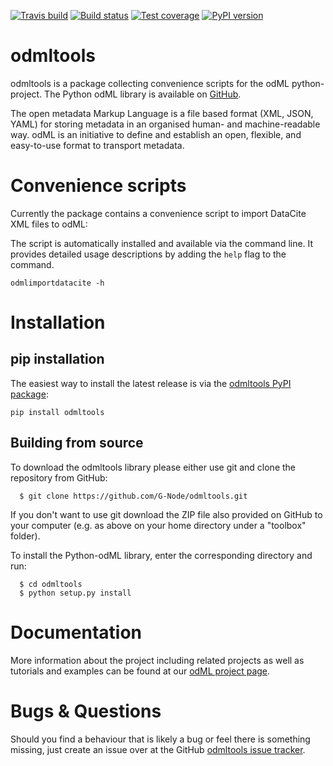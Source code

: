 [![Travis build](https://travis-ci.org/G-Node/odmltools.svg?branch=master)](https://travis-ci.org/G-Node/odmltools)
[![Build status](https://ci.appveyor.com/api/projects/status/oo5lxr6h4pfc9ly7/branch/master?svg=true)](https://ci.appveyor.com/project/G-Node/odmltools/branch/master)
[![Test coverage](https://coveralls.io/repos/github/G-Node/odmltools/badge.svg?branch=master)](https://coveralls.io/github/G-Node/odmltools)
[![PyPI version](https://img.shields.io/pypi/v/odmltools.svg)](https://pypi.org/project/odmltools/)

# odmltools

odmltools is a package collecting convenience scripts for the odML python-project.
The Python odML library is available on [GitHub](https://github.com/G-Node/python-odml).

The open metadata Markup Language is a file based format (XML, JSON, YAML) for storing
metadata in an organised human- and machine-readable way. odML is an initiative to define
and establish an open, flexible, and easy-to-use format to transport metadata.

# Convenience scripts

Currently the package contains a convenience script to import DataCite XML files to odML: 

The script is automatically installed and available via the command line. It provides 
detailed usage descriptions by adding the `help` flag to the command.

    odmlimportdatacite -h

# Installation

## pip installation

The easiest way to install the latest release is via the [odmltools PyPI package](https://pypi.org/project/odmltools/https://pypi.org/project/odmltools/):

    pip install odmltools

## Building from source

To download the odmltools library please either use git and clone
the repository from GitHub:

```
  $ git clone https://github.com/G-Node/odmltools.git
```

If you don't want to use git download the ZIP file also provided on
GitHub to your computer (e.g. as above on your home directory under a "toolbox"
folder).

To install the Python-odML library, enter the corresponding directory and run:

```
  $ cd odmltools
  $ python setup.py install
```

# Documentation

More information about the project including related projects as well as tutorials and
examples can be found at our [odML project page](https://g-node.github.io/python-odml).

# Bugs & Questions

Should you find a behaviour that is likely a bug or feel there is something missing,
just create an issue over at the GitHub [odmltools issue tracker](
https://github.com/G-Node/odmltools/issues).
